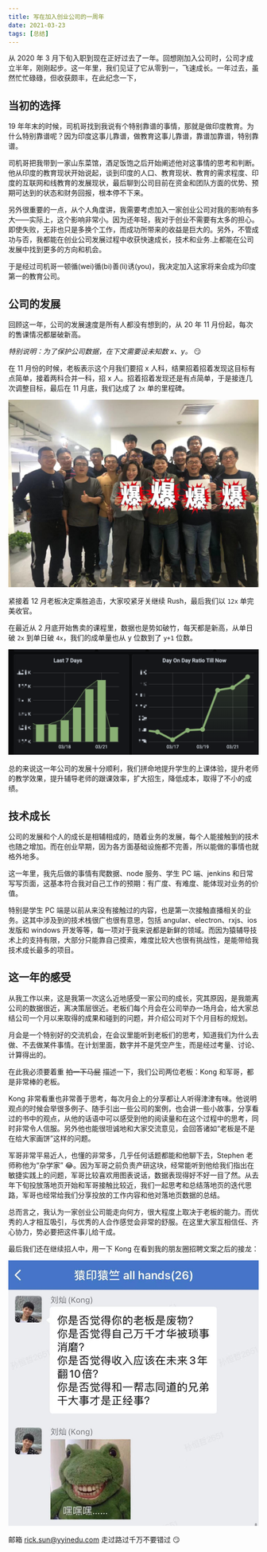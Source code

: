 ```yaml
---
title: 写在加入创业公司的一周年
date: 2021-03-23
tags: [总结]
---
```


从 2020 年 3 月下旬入职到现在正好过去了一年。回想刚加入公司时，公司才成立半年，刚刚起步。这一年里，我们见证了它从零到一，飞速成长。一年过去，虽然忙忙碌碌，但收获颇丰，在此纪念一下，

## 当初的选择

19 年年末的时候，司机哥找到我说有个特别靠谱的事情，那就是做印度教育。为什么特别靠谱呢？因为印度这事儿靠谱，做教育这事儿靠谱，靠谱加靠谱，特别靠谱。

司机哥把我带到一家山东菜馆，酒足饭饱之后开始阐述他对这事情的思考和判断。他从印度的教育现状开始说起，谈到印度的人口、教育现状、教育的需求程度、印度的互联网和线教育的发展现状，最后聊到公司目前在资金和团队方面的优势、预期可达到的状态和财务回报，根本停不下来。

另外很重要的一点，从个人角度讲，我需要考虑加入一家创业公司对我的影响有多大——实际上，这个影响非常小。因为还年轻，我对于创业不需要有太多的担心。即使失败，无非也只是多换个工作，而成功所带来的收益是巨大的。另外，不管成功与否，我都能在创业公司发展过程中收获快速成长，技术和业务.上都能在公司发展中找到更多的方向和机会。

于是经过司机哥一顿循(wei)循(bi)善(li)诱(you)，我决定加入这家将来会成为印度第一的教育公司。

## 公司的发展

回顾这一年，公司的发展速度是所有人都没有想到的，从 20 年 11 月份起，每次的售课情况都屡破新高。

*特别说明：为了保护公司数据，在下文需要设未知数 x、y。* 😏

在 11 月份的时候，老板表示这个月我们要招 x 人科，结果招着招着发现这目标有点简单，接着两科合并一科，招 x 人。招着招着发现还是有点简单，于是接连几次调整目标，最后在 11 月底，我们达成了 `2x` 单的里程碑。

![2x 单达成](./assets/2x.jpg)

紧接着 12 月老板决定乘胜追击，大家咬紧牙关继续 Rush，最后我们以 `12x` 单完美收官。

在最近从 2 月底开始售卖的课程里，数据也是势如破竹，每天都是新高，从单日破 `2x` 到单日破 `4x`，我们的成单量也从 y 位数到了 `y+1` 位数。

![More and more!](./assets/more-and-more.png)

总的来说这一年公司的发展十分顺利，我们拼命地提升学生的上课体验，提升老师的教学效果，提升辅导老师的跟课效率，扩大招生，降低成本，取得了不小的成绩。

## 技术成长

公司的发展和个人的成长是相辅相成的，随着业务的发展，每个人能接触到的技术也随之增加。而在创业早期，因为各方面基础设施都不完善，所以能做的事情也就格外地多。

这一年里，我先后做的事情有爬数据、node 服务、学生 PC 端、jenkins 和日常写写页面，这基本符合我对自己工作的预期：有广度、有难度、能体现对业务的价值。

特别是学生 PC 端是以前从来没有接触过的内容，也是第一次接触直播相关的业务。这其中涉及到的技术栈很广也很有意思，包括 angular、electron、rxjs、ios 发版和 windows 开发等等，每一项对于我来说都是新鲜的领域。而因为猿辅导技术上的支持有限，大部分只能靠自己摸索，难度比较大也很有挑战性，是能带给我技术成长最多的项目。

## 这一年的感受

从我工作以来，这是我第一次这么近地感受一家公司的成长，究其原因，是我能离公司的数据很近，离决策层很近。老板们每个月会在公司举办一场月会，给大家总结公司一个月以来取得的成果和碰到的问题，并介绍公司对下个月目标的规划。

月会是一个特别好的交流机会，在会议里能听到老板们的思考，知道我们为什么去做、不去做某件事情。在计划里面，数字并不是凭空产生，而是经过考量、讨论、计算得出的。

在此我必须要着重 ~~拍一下马屁~~ 描述一下，我们公司两位老板：Kong 和军哥，都是非常棒的老板。

Kong 非常看重也非常善于思考，每次月会上的分享都让人听得津津有味。他说明观点的时候会举很多例子、随手引出一些公司的案例，也会讲一些小故事，分享看过的书中的观点，从他的话语中可以感受到他的阅读量和在这个过程中的思考，同时非常令人信服。另外他也能很坦诚地和大家交流意见，会回答诸如“老板是不是在给大家画饼”这样的问题。

军哥非常平易近人，也懂的非常多，几乎任何话题都能和他聊下去，Stephen 老师称他为“杂学家” 😂。因为军哥之前负责产研这块，经常能听到他给我们指出在敏捷实践上的问题，军哥比较喜欢用图表说话，数据表现得好不好一目了然。从去年下旬投放落地页开始和军哥接触比较近，我们一起思考和总结落地页的迭代思路，军哥也经常给我们分享投放的工作内容和他对落地页数据的总结。

总而言之，我认为一家创业公司能走向何方，很大程度上取决于老板的能力。而优秀的人才相互吸引，与优秀的人合作感觉会非常的舒服。在这里大家互相信任、齐心协力，势必要把这件事儿给干成。

最后我们还在继续招人中，用一下 Kong 在看到我的朋友圈招聘文案之后的接龙：

![](./assets/kong.jpg)

邮箱 [rick.sun@yyinedu.com](mailto:rick.sun@yyinedu.com) 走过路过千万不要错过 😏

